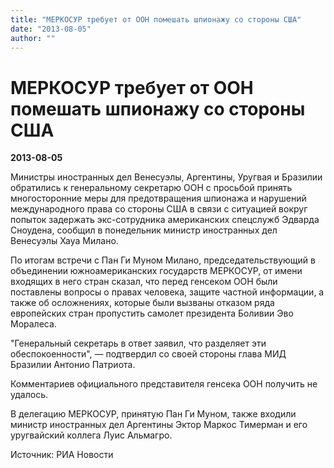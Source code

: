 ```yaml
---
title: "МЕРКОСУР требует от ООН помешать шпионажу со стороны США"
date: "2013-08-05"
author: ""
---
```


# МЕРКОСУР требует от ООН помешать шпионажу со стороны США

**2013-08-05** 

Министры иностранных дел Венесуэлы, Аргентины, Уругвая и Бразилии обратились к генеральному секретарю ООН с просьбой принять многосторонние меры для предотвращения шпионажа и нарушений международного права со стороны США в связи с ситуацией вокруг попыток задержать экс-сотрудника американских спецслужб Эдварда Сноудена, сообщил в понедельник министр иностранных дел Венесуэлы Хауа Милано.

По итогам встречи с Пан Ги Муном Милано, председательствующий в объединении южноамериканских государств МЕРКОСУР, от имени входящих в него стран сказал, что перед генсеком ООН были поставлены вопросы о правах человека, защите частной информации, а также об осложнениях, которые были вызваны отказом ряда европейских стран пропустить самолет президента Боливии Эво Моралеса.

"Генеральный секретарь в ответ заявил, что разделяет эти обеспокоенности", — подтвердил со своей стороны глава МИД Бразилии Антонио Патриота.

Комментариев официального представителя генсека ООН получить не удалось.

В делегацию МЕРКОСУР, принятую Пан Ги Муном, также входили министр иностранных дел Аргентины Эктор Маркос Тимерман и его уругвайский коллега Луис Альмагро.

Источник: РИА Новости